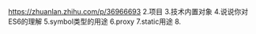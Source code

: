 https://zhuanlan.zhihu.com/p/36966693
2.项目
3.技术内置对象
4.说说你对ES6的理解
5.symbol类型的用途
6.proxy
7.static用途
8.